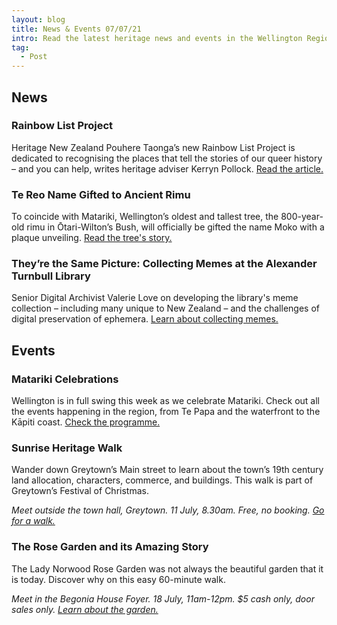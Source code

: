 ```yaml
---
layout: blog
title: News & Events 07/07/21
intro: Read the latest heritage news and events in the Wellington Region!
tag:
  - Post
---
```

## News

### Rainbow List Project 

Heritage New Zealand Pouhere Taonga’s new Rainbow List Project is dedicated to recognising the places that tell the stories of our queer history – and you can help, writes heritage adviser Kerryn Pollock. [Read the article.](https://thespinoff.co.nz/society/05-07-2021/the-new-historic-registrar-celebrating-the-nations-rainbow-landmarks/)

### Te Reo Name Gifted to Ancient Rimu

To coincide with Matariki, Wellington’s oldest and tallest tree, the 800-year-old rimu in Ōtari-Wilton’s Bush, will officially be gifted the name Moko with a plaque unveiling. [Read the tree's story.](https://wellington.govt.nz/news-and-events/news-and-information/our-wellington/2021/07/te-reo-name-gifted-to-ancient-rimu)

### They’re the Same Picture: Collecting Memes at the Alexander Turnbull Library

Senior Digital Archivist Valerie Love on developing the library's meme collection – including many unique to New Zealand – and the challenges of digital preservation of ephemera. [Learn about collecting memes.](https://natlib.govt.nz/blog/posts/theyre-the-same-picture-collecting-memes-at-the-alexander-turnbull-library)

## Events

### Matariki Celebrations 

Wellington is in full swing this week as we celebrate Matariki. Check out all the events happening in the region, from Te Papa and the waterfront to the Kāpiti coast. [Check the programme.](https://www.wellingtonnz.com/experience/events/matariki-events/) 

### Sunrise Heritage Walk

Wander down Greytown’s Main street to learn about the town’s 19th century land allocation, characters, commerce, and buildings. This walk is part of Greytown’s Festival of Christmas.

*Meet outside the town hall, Greytown. 11 July, 8.30am. Free, no booking. [Go for a walk.](https://www.greytownvillage.com/festival-of-christmas-july-2021/sunrise-heritage-walk-ssae6)* 

### The Rose Garden and its Amazing Story

The Lady Norwood Rose Garden was not always the beautiful garden that it is today. Discover why on this easy 60-minute walk.

*Meet in the Begonia House Foyer. 18 July, 11am-12pm. $5 cash only, door sales only. [Learn about the garden.](https://www.eventfinda.co.nz/2021/the-rose-garden-area-and-its-amazing-story/wellington)*